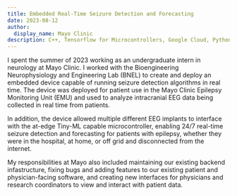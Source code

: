 ```yaml
---
title: Embedded Real-Time Seizure Detection and Forecasting
date: 2023-08-12
author: 
  display_name: Mayo Clinic
description: C++, Tensorflow for Microcontrollers, Google Cloud, Python, Grafana, InfluxDB
---
```


I spent the summer of 2023 working as an undergraduate intern in neurology at Mayo Clinic. I worked with the Bioengineering Neurophysiology and Engineering Lab (BNEL) to create and deploy an embedded device capable of running seizure detection algorithms in real time. The device was deployed for patient use in the Mayo Clinic Epilepsy Monitoring Unit (EMU) and used to analyze intracranial EEG data being collected in real time from patients.

In addition, the device allowed multiple different EEG implants to interface with the at-edge Tiny-ML capable microcontroller, enabling 24/7 real-time seizure detection and forecasting for patients with epilepsy, whether they were in the hospital, at home, or off grid and disconnected from the internet.

My responsibilities at Mayo also included maintaining our existing backend infastructure, fixing bugs and adding features to our existing patient and physician-facing software, and creating new interfaces for physicians and research coordinators to view and interact with patient data.